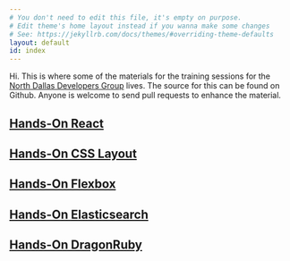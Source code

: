 ```yaml
---
# You don't need to edit this file, it's empty on purpose.
# Edit theme's home layout instead if you wanna make some changes
# See: https://jekyllrb.com/docs/themes/#overriding-theme-defaults
layout: default
id: index
---
```


Hi. This is where some of the materials for the training sessions for the [North Dallas Developers Group](http://northdallas.net) lives. The source for this can be found on Github. Anyone is welcome to send pull requests to enhance the material.

## [Hands-On React](hands-on-react)
## [Hands-On CSS Layout](hands-on-css-layout)
## [Hands-On Flexbox](hands-on-flexbox)
## [Hands-On Elasticsearch](hands-on-elasticsearch)
## [Hands-On DragonRuby](dragonruby)




